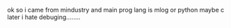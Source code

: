 ok so i came from mindustry and main prog lang is mlog or python maybe c later
i hate debuging........

<!---
indexnoname/indexnoname is a ✨ special ✨ repository because its `README.md` (this file) appears on your GitHub profile.
You can click the Preview link to take a look at your changes.
--->
